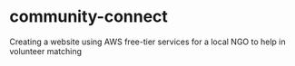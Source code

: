 # community-connect
Creating a website using AWS free-tier services for a local NGO to help in volunteer matching
